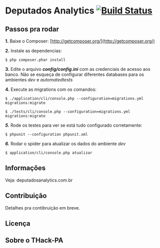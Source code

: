 Deputados Analytics [![Build Status](https://secure.travis-ci.org/thackpa/deputadosAnalytics.png?branch=master)](http://travis-ci.org/thackpa/deputadosAnalytics)
===================

Passos pra rodar
-----------
**1.** Baixe o Composer: [http://getcomposer.org/](http://getcomposer.org/)

**2.** Instale as dependencias:

```
$ php composer.phar install
```

**3.** Edite o arquivo ***config/config.ini*** com as credenciais de acesso aos banco. Não se esqueça de configurar diferentes databases para os ambientes  *dev* e *automatedtests*
	
	
**4.** Execute as migrations com os comandos:
```
$ ./application/cli/console.php --configuration=migrations.yml migrations:migrate
```
```
$ ./tests/cli/console.php --configuration=migrations.yml migrations:migrate
```

***5.*** Rode os testes para ver se está tudo configurado corretamente: 
```
$ phpunit --configuration phpunit.xml
```

***6.*** Rodar o spider para atualizar os dados do ambiente *dev*
```
$ application/cli/console.php atualizar
```

Informações
-----------
Veja: deputadosanalytics.com.br


Contribuição
------------
Detalhes pra contibruição em breve.


Licença
-------


Sobre o THack-PA
----------------
